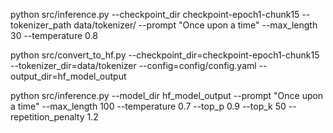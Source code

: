 python src/inference.py --checkpoint_dir checkpoint-epoch1-chunk15 --tokenizer_path data/tokenizer/ --prompt "Once upon a time" --max_length 30 --temperature 0.8


python src/convert_to_hf.py --checkpoint_dir=checkpoint-epoch1-chunk15 --tokenizer_dir=data/tokenizer --config=config/config.yaml --output_dir=hf_model_output


python src/inference.py --model_dir hf_model_output --prompt "Once upon a time" --max_length 100 --temperature 0.7 --top_p 0.9 --top_k 50 --repetition_penalty 1.2